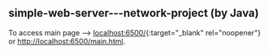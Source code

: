 ## simple-web-server---network-project (by Java)

To access main page --> [localhost:6500/](http://localhost:6500/){:target="_blank" rel="noopener"} or [http://localhost:6500/main.html](localhost:6500/main.html).

